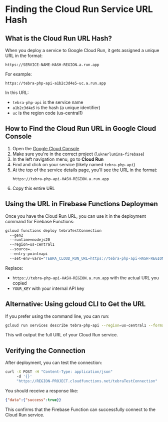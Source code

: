 # Finding the Cloud Run Service URL Hash

## What is the Cloud Run URL Hash?

When you deploy a service to Google Cloud Run, it gets assigned a unique URL in the format:
```
https://SERVICE-NAME-HASH-REGION.a.run.app
```

For example:
```
https://tebra-php-api-a1b2c3d4e5-uc.a.run.app
```

In this URL:
- `tebra-php-api` is the service name
- `a1b2c3d4e5` is the hash (a unique identifier)
- `uc` is the region code (us-central1)

## How to Find the Cloud Run URL in Google Cloud Console

1. Open the [Google Cloud Console](https://console.cloud.google.com/)
2. Make sure you're in the correct project (`luknerlumina-firebase`)
3. In the left navigation menu, go to **Cloud Run**
4. Find and click on your service (likely named `tebra-php-api`)
5. At the top of the service details page, you'll see the URL in the format:
   ```
   https://tebra-php-api-HASH-REGION.a.run.app
   ```
6. Copy this entire URL

## Using the URL in Firebase Functions Deploymen

Once you have the Cloud Run URL, you can use it in the deployment command for Firebase Functions:

```bash
gcloud functions deploy tebraTestConnection
  --gen2
  --runtime=nodejs20
  --region=us-central1
  --source=.
  --entry-point=api
  --set-env-vars="TEBRA_CLOUD_RUN_URL=https://tebra-php-api-HASH-REGION.a.run.app,TEBRA_INTERNAL_API_KEY=YOUR_KEY"
```

Replace:
- `https://tebra-php-api-HASH-REGION.a.run.app` with the actual URL you copied
- `YOUR_KEY` with your internal API key

## Alternative: Using gcloud CLI to Get the URL

If you prefer using the command line, you can run:

```bash
gcloud run services describe tebra-php-api --region=us-central1 --format='value(status.url)'
```

This will output the full URL of your Cloud Run service.

## Verifying the Connection

After deployment, you can test the connection:

```bash
curl -X POST -H "Content-Type: application/json"
     -d '{}'
     "https://REGION-PROJECT.cloudfunctions.net/tebraTestConnection"
```

You should receive a response like:
```json
{"data":{"success":true}}
```

This confirms that the Firebase Function can successfully connect to the Cloud Run service.